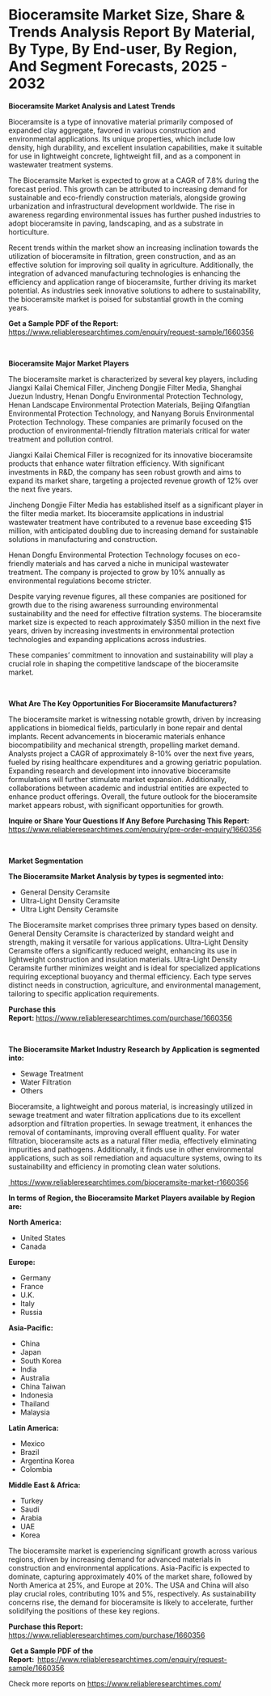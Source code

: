 <p><h1>Bioceramsite Market Size, Share & Trends Analysis Report By Material, By Type, By End-user, By Region, And Segment Forecasts, 2025 - 2032</h1></p><p><strong>Bioceramsite Market Analysis and Latest Trends</strong></p>
<p><p>Bioceramsite is a type of innovative material primarily composed of expanded clay aggregate, favored in various construction and environmental applications. Its unique properties, which include low density, high durability, and excellent insulation capabilities, make it suitable for use in lightweight concrete, lightweight fill, and as a component in wastewater treatment systems.</p><p>The Bioceramsite Market is expected to grow at a CAGR of 7.8% during the forecast period. This growth can be attributed to increasing demand for sustainable and eco-friendly construction materials, alongside growing urbanization and infrastructural development worldwide. The rise in awareness regarding environmental issues has further pushed industries to adopt bioceramsite in paving, landscaping, and as a substrate in horticulture. </p><p>Recent trends within the market show an increasing inclination towards the utilization of bioceramsite in filtration, green construction, and as an effective solution for improving soil quality in agriculture. Additionally, the integration of advanced manufacturing technologies is enhancing the efficiency and application range of bioceramsite, further driving its market potential. As industries seek innovative solutions to adhere to sustainability, the bioceramsite market is poised for substantial growth in the coming years.</p></p>
<p><strong>Get a Sample PDF of the Report:&nbsp;</strong> <a href="https://www.reliableresearchtimes.com/enquiry/request-sample/1660356?utm_campaign=2006&utm_medium=2&utm_source=Github&utm_content=ia&utm_term=17012025&utm_id=bioceramsite">https://www.reliableresearchtimes.com/enquiry/request-sample/1660356</a></p>
<p>&nbsp;</p>
<p><strong>Bioceramsite Major Market Players</strong></p>
<p><p>The bioceramsite market is characterized by several key players, including Jiangxi Kailai Chemical Filler, Jincheng Dongjie Filter Media, Shanghai Juezun Industry, Henan Dongfu Environmental Protection Technology, Henan Landscape Environmental Protection Materials, Beijing Qifangtian Environmental Protection Technology, and Nanyang Boruis Environmental Protection Technology. These companies are primarily focused on the production of environmental-friendly filtration materials critical for water treatment and pollution control.</p><p>Jiangxi Kailai Chemical Filler is recognized for its innovative bioceramsite products that enhance water filtration efficiency. With significant investments in R&D, the company has seen robust growth and aims to expand its market share, targeting a projected revenue growth of 12% over the next five years.</p><p>Jincheng Dongjie Filter Media has established itself as a significant player in the filter media market. Its bioceramsite applications in industrial wastewater treatment have contributed to a revenue base exceeding $15 million, with anticipated doubling due to increasing demand for sustainable solutions in manufacturing and construction.</p><p>Henan Dongfu Environmental Protection Technology focuses on eco-friendly materials and has carved a niche in municipal wastewater treatment. The company is projected to grow by 10% annually as environmental regulations become stricter.</p><p>Despite varying revenue figures, all these companies are positioned for growth due to the rising awareness surrounding environmental sustainability and the need for effective filtration systems. The bioceramsite market size is expected to reach approximately $350 million in the next five years, driven by increasing investments in environmental protection technologies and expanding applications across industries. </p><p>These companies’ commitment to innovation and sustainability will play a crucial role in shaping the competitive landscape of the bioceramsite market.</p></p>
<p>&nbsp;</p>
<p><strong>What Are The Key Opportunities For Bioceramsite Manufacturers?</strong></p>
<p><p>The bioceramsite market is witnessing notable growth, driven by increasing applications in biomedical fields, particularly in bone repair and dental implants. Recent advancements in bioceramic materials enhance biocompatibility and mechanical strength, propelling market demand. Analysts project a CAGR of approximately 8-10% over the next five years, fueled by rising healthcare expenditures and a growing geriatric population. Expanding research and development into innovative bioceramsite formulations will further stimulate market expansion. Additionally, collaborations between academic and industrial entities are expected to enhance product offerings. Overall, the future outlook for the bioceramsite market appears robust, with significant opportunities for growth.</p></p>
<p><strong>Inquire or Share Your Questions If Any Before Purchasing This Report:</strong> <a href="https://www.reliableresearchtimes.com/enquiry/pre-order-enquiry/1660356?utm_campaign=2006&utm_medium=2&utm_source=Github&utm_content=ia&utm_term=17012025&utm_id=bioceramsite">https://www.reliableresearchtimes.com/enquiry/pre-order-enquiry/1660356</a></p>
<p>&nbsp;</p>
<p><strong>Market Segmentation</strong></p>
<p><strong>The Bioceramsite Market Analysis by types is segmented into:</strong></p>
<p><ul><li>General Density Ceramsite</li><li>Ultra-Light Density Ceramsite</li><li>Ultra Light Density Ceramsite</li></ul></p>
<p><p>The Bioceramsite market comprises three primary types based on density. General Density Ceramsite is characterized by standard weight and strength, making it versatile for various applications. Ultra-Light Density Ceramsite offers a significantly reduced weight, enhancing its use in lightweight construction and insulation materials. Ultra-Light Density Ceramsite further minimizes weight and is ideal for specialized applications requiring exceptional buoyancy and thermal efficiency. Each type serves distinct needs in construction, agriculture, and environmental management, tailoring to specific application requirements.</p></p>
<p><strong>Purchase this Report:&nbsp;</strong><a href="https://www.reliableresearchtimes.com/purchase/1660356?utm_campaign=2006&utm_medium=2&utm_source=Github&utm_content=ia&utm_term=17012025&utm_id=bioceramsite">https://www.reliableresearchtimes.com/purchase/1660356</a></p>
<p>&nbsp;</p>
<p><strong>The Bioceramsite Market Industry Research by Application is segmented into:</strong></p>
<p><ul><li>Sewage Treatment</li><li>Water Filtration</li><li>Others</li></ul></p>
<p><p>Bioceramsite, a lightweight and porous material, is increasingly utilized in sewage treatment and water filtration applications due to its excellent adsorption and filtration properties. In sewage treatment, it enhances the removal of contaminants, improving overall effluent quality. For water filtration, bioceramsite acts as a natural filter media, effectively eliminating impurities and pathogens. Additionally, it finds use in other environmental applications, such as soil remediation and aquaculture systems, owing to its sustainability and efficiency in promoting clean water solutions.</p></p>
<p><a href="https://www.reliableresearchtimes.com/bioceramsite-market-r1660356?utm_campaign=2006&utm_medium=2&utm_source=Github&utm_content=ia&utm_term=17012025&utm_id=bioceramsite">&nbsp;https://www.reliableresearchtimes.com/bioceramsite-market-r1660356</a></p>
<p><strong>In terms of Region, the Bioceramsite Market Players available by Region are:</strong></p>
<p>
    <p> <strong> North America: </strong>
        <ul>
            <li>United States</li>
            <li>Canada</li>
        </ul>
        </p> 
    <p> <strong> Europe: </strong>
        <ul>
            <li>Germany</li>
            <li>France</li>
            <li>U.K.</li>
            <li>Italy</li>
            <li>Russia</li>
        </ul>
        </p> 
    <p> <strong> Asia-Pacific: </strong>
        <ul>
            <li>China</li>
            <li>Japan</li>
            <li>South Korea</li>
            <li>India</li>
            <li>Australia</li>
            <li>China Taiwan</li>
            <li>Indonesia</li>
            <li>Thailand</li>
            <li>Malaysia</li>
        </ul>
        </p> 
    <p> <strong> Latin America: </strong>
        <ul>
            <li>Mexico</li>
            <li>Brazil</li>
            <li>Argentina Korea</li>
            <li>Colombia</li>
        </ul>
        </p> 
    <p> <strong> Middle East & Africa: </strong>
        <ul>
            <li>Turkey</li>
            <li>Saudi</li>
            <li>Arabia</li>
            <li>UAE</li>
            <li>Korea</li>
        </ul>
    </p>
    </p>
<p><p>The bioceramsite market is experiencing significant growth across various regions, driven by increasing demand for advanced materials in construction and environmental applications. Asia-Pacific is expected to dominate, capturing approximately 40% of the market share, followed by North America at 25%, and Europe at 20%. The USA and China will also play crucial roles, contributing 10% and 5%, respectively. As sustainability concerns rise, the demand for bioceramsite is likely to accelerate, further solidifying the positions of these key regions.</p></p>
<p><strong>Purchase this Report: </strong><a href="https://www.reliableresearchtimes.com/purchase/1660356?utm_campaign=2006&utm_medium=2&utm_source=Github&utm_content=ia&utm_term=17012025&utm_id=bioceramsite">https://www.reliableresearchtimes.com/purchase/1660356</a></p>
<p>&nbsp;<strong>Get a Sample PDF of the Report:&nbsp;&nbsp;</strong><a href="https://www.reliableresearchtimes.com/enquiry/request-sample/1660356?utm_campaign=2006&utm_medium=2&utm_source=Github&utm_content=ia&utm_term=17012025&utm_id=bioceramsite">https://www.reliableresearchtimes.com/enquiry/request-sample/1660356</a></p>
<p><strong></strong></p>
<p>Check more reports on <a href="https://www.reliableresearchtimes.com/?utm_campaign=2006&utm_medium=2&utm_source=Github&utm_content=ia&utm_term=17012025&utm_id=bioceramsite">https://www.reliableresearchtimes.com/</a></p>